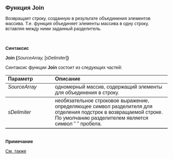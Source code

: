 ﻿<html>
<head>
<title>Join</title>
</head>

<body>

<p><font size="4" face="Arial"><strong>Функция Join</strong></font></p>

<p><font face="Arial">Возвращает строку, созданную в результате 
объединения элементов массива. Т.е. функция объединяет элементы массива в одну 
строку, вставляя между ними заданный разделитель.</font></p>

<p>&nbsp;</p>

<p><font face="Arial"><b>Синтаксис</b></font></p>

<p><font face="Arial"><strong>Join (</strong><em>SourceArray, </em>[<em>sDelimiter</em>]<strong>)</strong></font></p>

<p><font face="Arial">Синтаксис функции <strong>Join</strong>
состоит из следующих частей:</font></p>

<table border="1" cellPadding="5" cols="2" frame="below" rules="rows">
<TBODY>
  <tr vAlign="top">
    <td class="label" width="29%"><font face="Arial"><b>Параметр</b></font></td>
    <td class="label" width="71%"><font face="Arial"><strong>Описание</strong></font></td>
  </tr>
  <tr vAlign="top">
    <td width="29%"><font face="Arial" size="3"><em>SourceArray</em></font></td>
    <td width="71%"><font face="Arial">одномерный массив, содержащий 
	элементы для объединения в строку.</font></td>
  </tr>
  <tr>
    <td width="29%"><font face="Arial" size="3"><em>sDelimiter</em></font></td>
    <td width="71%"><font face="Arial">необязательное строковое 
	выражение, определяющее символ разделителя для отделения подстрок в 
	возвращаемой строке. По умолчанию разделителем является символ &quot; &quot; пробела.</font></td>
  </tr>
</table>

<p class="label"><font face="Arial"><b><br>
Примечание</b></font></p>

<p class="label"><a href="Split.html"><font face="Arial">См. также</font></a></p>
</body>
</html>
